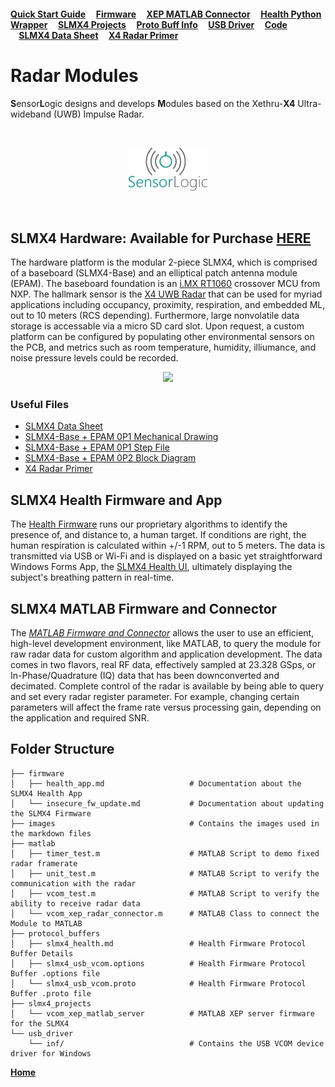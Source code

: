 #### [Quick Start Guide](unboxing_quick_start) &nbsp;&nbsp;&nbsp;&nbsp;[Firmware](firmware) &nbsp;&nbsp;&nbsp;&nbsp;[XEP MATLAB Connector](matlab) &nbsp;&nbsp;&nbsp;&nbsp;[Health Python Wrapper](python) &nbsp;&nbsp;&nbsp;&nbsp;[SLMX4 Projects](slmx4_projects) &nbsp;&nbsp;&nbsp;&nbsp;[Proto Buff Info](protocol_buffers) &nbsp;&nbsp;&nbsp;&nbsp;[USB Driver](usb_driver) &nbsp;&nbsp;&nbsp;&nbsp;[Code](https://github.com/SensorLogicInc/modules/tree/main/slmx4_projects) &nbsp;&nbsp;&nbsp;&nbsp;[SLMX4 Data Sheet](docs/SLMX4_Data_Sheet_2022.pdf) &nbsp;&nbsp;&nbsp;&nbsp;[X4 Radar Primer](docs/XTAN-13_XeThruX4RadarUserGuide_rev_a.pdf)

# Radar Modules

**S**ensor**L**ogic designs and develops **M**odules based on the Xethru-**X4** Ultra-wideband (UWB) Impulse Radar.

&nbsp; 

<p align="center">
  <a href="https://sensorlogicinc.github.io/modules/"><img src="images/sli_logo.png" style="width:25%" /></a>
</p>

&nbsp; 

## SLMX4 Hardware: Available for Purchase [HERE](https://sensorlogic.store/collections/uwb-radar-modules/products/slmx4-uwb-radar-module)
The hardware platform is the modular 2-piece SLMX4, which is comprised of a baseboard (SLMX4-Base) and an elliptical patch antenna module (EPAM). The baseboard foundation is an [i.MX RT1060](https://www.nxp.com/products/processors-and-microcontrollers/arm-microcontrollers/i-mx-rt-crossover-mcus/i-mx-rt1060-crossover-mcu-with-arm-cortex-m7-core:i.MX-RT1060) crossover MCU from NXP. The hallmark sensor is the [X4 UWB Radar](https://novelda.com/x4-soc.html) that can be used for myriad applications including occupancy, proximity, respiration, and embedded ML, out to 10 meters (RCS depending). Furthermore, large nonvolatile data storage is accessable via a micro SD card slot. Upon request, a custom platform can be configured by populating other environmental sensors on the PCB, and metrics such as room temperature, humidity, illiumance, and noise pressure levels could be recorded.   

<p align="center">
  <a href="https://sensorlogicinc.github.io/modules/"><img src="images/slmx4_white_render.png" /></a>
</p>

### Useful Files
 - [SLMX4 Data Sheet](docs/SLMX4_Data_Sheet_2022.pdf)
 - [SLMX4-Base + EPAM 0P1 Mechanical Drawing](https://modules-release.s3-us-west-2.amazonaws.com/hardware/SLMX4-Base+2P1+PCB+Mechanical.PDF)
 - [SLMX4-Base + EPAM 0P1 Step File](https://modules-release.s3-us-west-2.amazonaws.com/hardware/SLMX4-Base+2P1.step)
 - [SLMX4-Base + EPAM 0P2 Block Diagram](images/slmx4-base_epam0p2_system_architecture.png)
 - [X4 Radar Primer](docs/XTAN-13_XeThruX4RadarUserGuide_rev_a.pdf)

## SLMX4 Health Firmware and App
The [Health Firmware](https://modules-release.s3-us-west-2.amazonaws.com/firmware/slmx4_base_usb_vcom_pb_dsp-epam0P1.s19) runs our proprietary algorithms to identify the presence of, and distance to, a human target. If conditions are right, the human respiration is calculated within +/-1 RPM, out to 5 meters. The data is transmitted via USB or Wi-Fi and is displayed on a basic yet straightforward Windows Forms App, the [SLMX4 Health UI](firmware/health_app.md), ultimately displaying the subject's breathing pattern in real-time.

## SLMX4 MATLAB Firmware and Connector
The _[MATLAB Firmware and Connector](matlab/readme.md)_ allows the user to use an efficient, high-level development environment, like MATLAB, to query the module for raw radar data for custom algorithm and application development. The data comes in two flavors, real RF data, effectively sampled at 23.328 GSps, or In-Phase/Quadrature (IQ) data that has been downconverted and decimated. Complete control of the radar is available by being able to query and set every radar register parameter. For example, changing certain parameters will affect the frame rate versus processing gain, depending on the application and required SNR. 

## Folder Structure
```
├── firmware
│   ├── health_app.md                   # Documentation about the SLMX4 Health App
│   └── insecure_fw_update.md           # Documentation about updating the SLMX4 Firmware
├── images                              # Contains the images used in the markdown files
├── matlab
│   ├── timer_test.m                    # MATLAB Script to demo fixed radar framerate
│   ├── unit_test.m                     # MATLAB Script to verify the communication with the radar
│   ├── vcom_test.m                     # MATLAB Script to verify the ability to receive radar data
│   └── vcom_xep_radar_connector.m      # MATLAB Class to connect the Module to MATLAB
├── protocol_buffers
│   ├── slmx4_health.md                 # Health Firmware Protocol Buffer Details
│   ├── slmx4_usb_vcom.options          # Health Firmware Protocol Buffer .options file
│   └── slmx4_usb_vcom.proto            # Health Firmware Protocol Buffer .proto file
├── slmx4_projects
│   └── vcom_xep_matlab_server          # MATLAB XEP server firmware for the SLMX4
└── usb_driver
    └── inf/                            # Contains the USB VCOM device driver for Windows 
```

**[Home](https://www.sensorlogic.ai/)**
